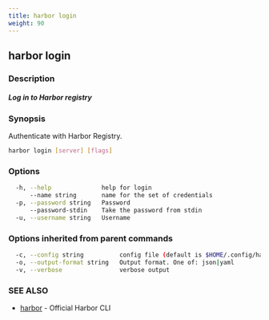```yaml
---
title: harbor login
weight: 90
---
```

## harbor login

### Description

##### Log in to Harbor registry

### Synopsis

Authenticate with Harbor Registry.

```sh
harbor login [server] [flags]
```

### Options

```sh
  -h, --help              help for login
      --name string       name for the set of credentials
  -p, --password string   Password
      --password-stdin    Take the password from stdin
  -u, --username string   Username
```

### Options inherited from parent commands

```sh
  -c, --config string          config file (default is $HOME/.config/harbor-cli/config.yaml)
  -o, --output-format string   Output format. One of: json|yaml
  -v, --verbose                verbose output
```

### SEE ALSO

* [harbor](harbor.md)	 - Official Harbor CLI

